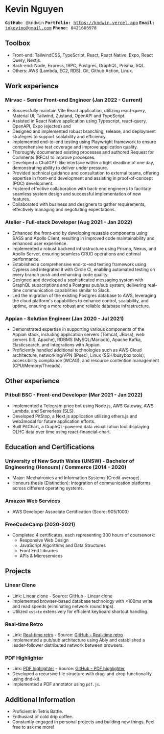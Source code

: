 # Kevin Nguyen
  <kbd> **GitHub:** @kndwin</kbd>
  <kbd> **Portfolio:** https://kndwin.vercel.app</kbd>
  <kbd> **Email:** tnkevino@gmail.com</kbd>
  <kbd> **Phone:** 0421606978 </kbd>

## Toolbox
- Front-end: TailwindCSS, TypeScript, React, React Native, Expo, React Query, Nextjs.
- Back-end: Node, Express, tRPC, Postgres, GraphQL, Prisma, SQL.
- Others: AWS (Lambda, EC2, RDS), Git, Github Action, Linux.

## Work experience
### Mirvac - Senior Front-end Engineer (Jan 2022 - Current)
- Successfully maintain Vite React application, utilizing react-query, Material UI, Tailwind, Zustand, OpenAPI and TypeScript.
- Assisted in React Native application using Typescript, react-query, OpenAPI, Expo (ejected) and 
- Designed and implemented robust branching, release, and deployment strategies to support scalability and efficiency.
- Implemented end-to-end testing using Playwright framework to ensure comprehensive test coverage and improve application quality.
- Thoroughly documented existing processes and authored Request for Comments (RFCs) to improve processes.
- Developed a ChatGPT-like interface within a tight deadline of one day, demonstrating ability to deliver under pressure.
- Provided technical guidance and consultation to external teams, offering expertise in front-end development and assisting in proof-of-concept (POC) development.
- Fostered effective collaboration with back-end engineers to facilitate seamless system design and successful implementation of new features.
- Collaborated with business and designers to gather requirements, effectively managing and negotiating expectations.

### Atelier - Full-stack Developer (Aug 2021 - Jan 2022)
- Enhanced the front-end by developing reusable components using SASS and Apollo Client, resulting in improved code maintainability and enhanced user experience.
- Implemented a robust backend infrastructure using Prisma, Nexus, and Apollo Server, ensuring seamless CRUD operations and optimal performance.
- Established a comprehensive end-to-end testing framework using Cypress and integrated it with Circle CI, enabling automated testing on every branch push and enhancing code quality.
- Designed and developed a sophisticated messaging system with GraphQL subscriptions and a Postgres pub/sub system, delivering real-time communication capabilities similar to Slack.
- Led the migration of the existing Postgres database to AWS, leveraging the cloud platform's capabilities to enhance control, scalability, and uptime, ensuring a more robust and reliable database infrastructure.

### Appian - Solution Engineer (Jan 2020 - Jul 2021)
- Demonstrated expertise in supporting various components of the Appian stack, including application servers (Tomcat, JBoss), web servers (IIS, Apache), RDBMS (MySQL/Mariadb), Apache Kafka, Elasticsearch, and integrations with Appian.
- Proficiently handled additional technologies such as AWS Cloud architecture, networking/VPN (IPsec), Linux (SSH/busybox tools), accessibility compliance (WCAG), and resource contention management (CPU/Memory/Threads).

## Other experience
### Pitbull BSC - Front-end Developer (Mar 2021 - Jan 2022)
- Implemented a Telegram price bot using Node.js, AWS Gateway, AWS Lambda, and Serverless (SLS).
- Developed PitStop, a Next.js application utilizing ethers.js and web3modal for future application efforts.
- Built PitChart, a GraphQL-powered data visualization tool displaying OLHC data over time using react-financial-chart.
## Education and Certifications
### University of New South Wales (UNSW) - Bachelor of Engineering (Honours) / Commerce (2014 - 2020)
- Major: Mechatronics and Information Systems (Credit average).
- Honours thesis (Distinction): Integration of communication platforms across different operating systems.

### Amazon Web Services
- AWS Developer Associate Certification (Score: 905/1000)

### FreeCodeCamp (2020-2021)
- Completed 4 certificates, each representing 300 hours of coursework:
  - Responsive Web Design
  - JavaScript Algorithms and Data Structures
  - Front End Libraries
  - APIs & Microservices

## Projects

### Linear Clone
- Link: [Linear clone](https://linear-clone-with-dexiejs.vercel.app) - Source: [GitHub - Linear clone](https://github.com/kndwin/solaces)
- Implemented browser-based database technology with <100ms write and read speeds (eliminating network round trips).
- Utilized `xstate` extensively for efficient keyboard shortcut handling.

### Real-time Retro
- Link: [Real-time retro](https://teamstro.vercel.app) - Source: [GitHub - Real-time retro](https://github.com/kndwin/teamstro)
- Implemented a pub/sub architecture using Ably and established a leader-follower distributed network between browsers.

### PDF Highlighter
- Link: [PDF highlighter](https://higher-up.vercel.app) - Source: [GitHub - PDF highlighter](https://github.com/kndwin/higher)
- Developed a recursive file structure with drag-and-drop functionality using dnd-kit.
- Implemented a PDF annotator using `pdf.js`.

## Additional Information
- Proficient in Tetris Battle.
- Enthusiast of cold drip coffee.
- Constantly engaged in personal projects and building new things. Feel free to ask me more!
